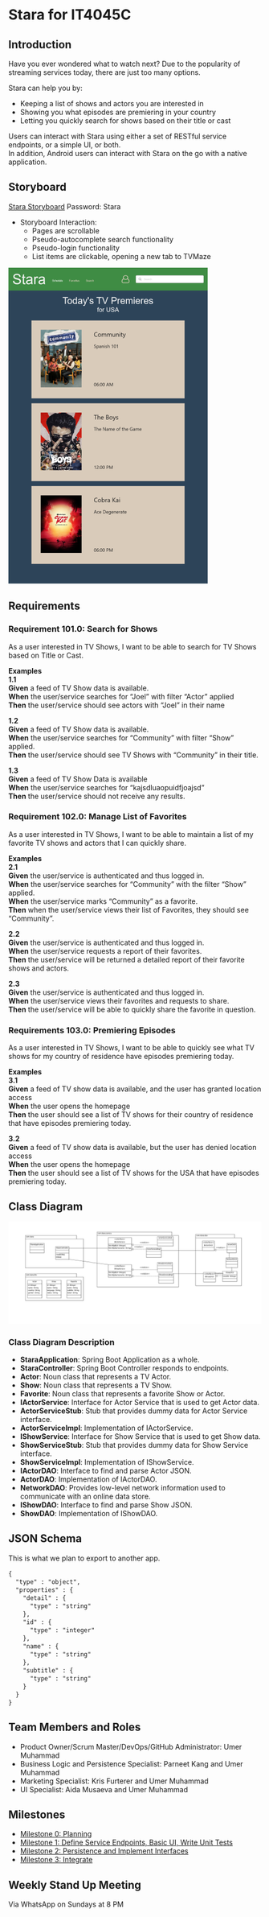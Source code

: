 # Stara for IT4045C

## Introduction  

Have you ever wondered what to watch next?
Due to the popularity of streaming services today, there are just too many options.  

Stara can help you by:
- Keeping a list of shows and actors you are interested in
- Showing you what episodes are premiering in your country
- Letting you quickly search for shows based on their title or cast

Users can interact with Stara using either a set of RESTful service endpoints, or a simple UI, or both.  
In addition, Android users can interact with Stara on the go with a native application.

## Storyboard  
[Stara Storyboard](https://rwhf87.axshare.com) Password: Stara 
- Storyboard Interaction:  
  - Pages are scrollable
  - Pseudo-autocomplete search functionality
  - Pseudo-login functionality
  - List items are clickable, opening a new tab to TVMaze

![Stara Storyboard Preview](assets/readme/storyboard_preview_small.png)

## Requirements  

### Requirement 101.0: Search for Shows  
As a user interested in TV Shows, I want to be able to search for TV Shows based on Title or Cast.

**Examples**  
**1.1**  
**Given** a feed of TV Show data is available.  
**When** the user/service searches for “Joel” with filter “Actor” applied  
**Then** the user/service should see actors with “Joel” in their name  

**1.2**   
**Given** a feed of TV Show data is available.  
**When** the user/service searches for “Community” with filter “Show” applied.  
**Then** the user/service should see TV Shows with “Community” in their title.  

**1.3**  
**Given** a feed of TV Show Data is available  
**When** the user/service searches for “kajsdluaopuidfjoajsd”  
**Then** the user/service should not receive any results.  

### Requirement 102.0: Manage List of Favorites
As a user interested in TV Shows, I want to be able to maintain a list of my favorite TV shows and actors that I can quickly share.

**Examples**  
**2.1**  
**Given** the user/service is authenticated and thus logged in.  
**When** the user/service searches for “Community” with the filter “Show” applied.  
**When** the user/service marks “Community” as a favorite.  
**Then** when the user/service views their list of Favorites, they should see “Community”.  

**2.2**  
**Given** the user/service is authenticated and thus logged in.  
**When** the user/service requests a report of their favorites.  
**Then** the user/service will be returned a detailed report of their favorite shows and actors.  

**2.3**  
**Given** the user/service is authenticated and thus logged in.  
**When** the user/service views their favorites and requests to share.  
**Then** the user/service will be able to quickly share the favorite in question.  

### Requirements 103.0: Premiering Episodes
As a user interested in TV Shows, I want to be able to quickly see what TV shows for my country of residence have episodes premiering today.

**Examples**  
**3.1**  
**Given** a feed of TV show data is available, and the user has granted location access  
**When** the user opens the homepage  
**Then** the user should see a list of TV shows for their country of residence that have episodes premiering today.  

**3.2**  
**Given** a feed of TV show data is available, but the user has denied location access  
**When** the user opens the homepage  
**Then** the user should see a list of TV shows for the USA that have episodes premiering today.  

## Class Diagram  
![Class Diagram UML](assets/readme/uml.png)  

### Class Diagram Description  

- **StaraApplication**: Spring Boot Application as a whole.  
- **StaraController**: Spring Boot Controller responds to endpoints.  
- **Actor**: Noun class that represents a TV Actor.  
- **Show**: Noun class that represents a TV Show.  
- **Favorite**: Noun class that represents a favorite Show or Actor.  
- **IActorService**: Interface for Actor Service that is used to get Actor data.  
- **ActorServiceStub**: Stub that provides dummy data for Actor Service interface.  
- **ActorServiceImpl**: Implementation of IActorService.  
- **IShowService**: Interface for Show Service that is used to get Show data.  
- **ShowServiceStub**: Stub that provides dummy data for Show Service interface.  
- **ShowServiceImpl**: Implementation of IShowService.  
- **IActorDAO**: Interface to find and parse Actor JSON.  
- **ActorDAO**: Implementation of IActorDAO.  
- **NetworkDAO**: Provides low-level network information used to communicate with an online data store.  
- **IShowDAO**: Interface to find and parse Show JSON.  
- **ShowDAO**: Implementation of IShowDAO.  

## JSON Schema
This is what we plan to export to another app.

    {
      "type" : "object",
      "properties" : {
        "detail" : {
          "type" : "string"
        },
        "id" : {
          "type" : "integer"
        },
        "name" : {
          "type" : "string"
        },
        "subtitle" : {
          "type" : "string"
        }
      }
    }

## Team Members and Roles
- Product Owner/Scrum Master/DevOps/GitHub Administrator: Umer Muhammad
- Business Logic and Persistence Specialist: Parneet Kang and Umer Muhammad
- Marketing Specialist: Kris Furterer and Umer Muhammad
- UI Specialist: Aida Musaeva and Umer Muhammad

## Milestones
- [Milestone 0: Planning](https://github.com/muhammus-UC/IT4045C-Stara/milestone/1)
- [Milestone 1: Define Service Endpoints, Basic UI, Write Unit Tests](https://github.com/muhammus-UC/IT4045C-Stara/milestone/2)
- [Milestone 2: Persistence and Implement Interfaces](https://github.com/muhammus-UC/IT4045C-Stara/milestone/3)
- [Milestone 3: Integrate](https://github.com/muhammus-UC/IT4045C-Stara/milestone/4)

## Weekly Stand Up Meeting
Via WhatsApp on Sundays at 8 PM
